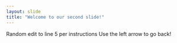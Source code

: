 ```yaml
---
layout: slide
title: "Welcome to our second slide!"
---
```

Random edit to line 5 per instructions
Use the left arrow to go back!
